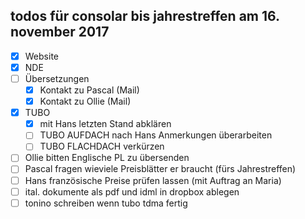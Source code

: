 ## todos für consolar bis jahrestreffen am 16. november 2017

- [x] Website
- [x] NDE
- [ ] Übersetzungen
    + [x] Kontakt zu Pascal (Mail)
    + [x] Kontakt zu Ollie (Mail)
- [x] TUBO
    + [x] mit Hans letzten Stand abklären
    + [ ] TUBO AUFDACH nach Hans Anmerkungen überarbeiten
    + [ ] TUBO FLACHDACH verkürzen
- [ ] Ollie bitten Englische PL zu übersenden
- [ ] Pascal fragen wieviele Preisblätter er braucht (fürs Jahrestreffen)
- [ ] Hans französische Preise prüfen lassen (mit Auftrag an Maria)
- [ ] ital. dokumente als pdf und idml in dropbox ablegen
- [ ] tonino schreiben wenn tubo tdma fertig
